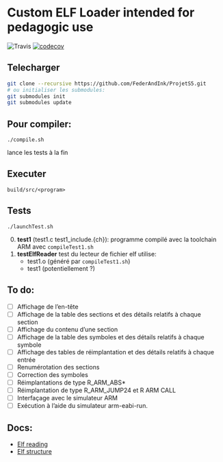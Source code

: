 # Custom ELF Loader intended for pedagogic use
![Travis](https://travis-ci.org/FederAndInk/ProjetS5.svg?branch=master)
[![codecov](https://codecov.io/gh/FederAndInk/ProjetS5/branch/master/graph/badge.svg)](https://codecov.io/gh/FederAndInk/ProjetS5)

## Telecharger

```bash
git clone --recursive https://github.com/FederAndInk/ProjetS5.git
# ou initialiser les submodules:
git submodules init
git submodules update
```

## Pour compiler:
```
./compile.sh
```
lance les tests à la fin

## Executer
```
build/src/<program>
```

## Tests
```
./launchTest.sh
```
0. **test1** (test1.c test1_include.{ch}): programme compilé avec la toolchain ARM avec `compileTest1.sh`
1. **testElfReader** test du lecteur de fichier elf utilise:
    - test1.o (généré par `compileTest1.sh`)
    - test1 (potentiellement ?)

## To do:
- [ ] Affichage de l’en-tête
- [ ] Affichage de la table des sections et des détails relatifs à chaque section
- [ ] Affichage du contenu d’une section
- [ ] Affichage de la table des symboles et des détails relatifs à chaque symbole
- [ ] Affichage des tables de réimplantation et des détails relatifs à chaque entrée
- [ ] Renumérotation des sections
- [ ] Correction des symboles
- [ ] Réimplantations de type R_ARM_ABS*
- [ ] Réimplantation de type R_ARM_JUMP24 et R ARM CALL
- [ ] Interfaçage avec le simulateur ARM
- [ ] Exécution à l’aide du simulateur arm-eabi-run.

## Docs:
- [Elf reading](https://wiki.osdev.org/ELF_Tutorial)
- [Elf structure](https://wiki.osdev.org/ELF)
